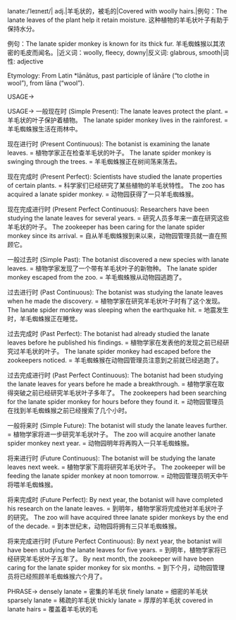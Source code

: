 lanate:/ˈleɪneɪt/| adj.|羊毛状的，被毛的|Covered with woolly hairs.|例句：The lanate leaves of the plant help it retain moisture. 这种植物的羊毛状叶子有助于保持水分。

例句：The lanate spider monkey is known for its thick fur. 羊毛蜘蛛猴以其浓密的毛皮而闻名。|近义词：woolly, fleecy, downy|反义词: glabrous, smooth|词性: adjective

Etymology: From Latin *lānātus, past participle of lānāre (“to clothe in wool”), from lāna (“wool”).

USAGE->

USAGE->
一般现在时 (Simple Present):
The lanate leaves protect the plant. = 羊毛状的叶子保护着植物。
The lanate spider monkey lives in the rainforest. = 羊毛蜘蛛猴生活在雨林中。


现在进行时 (Present Continuous):
The botanist is examining the lanate leaves. = 植物学家正在检查羊毛状的叶子。
The lanate spider monkey is swinging through the trees. = 羊毛蜘蛛猴正在树间荡来荡去。


现在完成时 (Present Perfect):
Scientists have studied the lanate properties of certain plants. = 科学家们已经研究了某些植物的羊毛状特性。
The zoo has acquired a lanate spider monkey. = 动物园获得了一只羊毛蜘蛛猴。


现在完成进行时 (Present Perfect Continuous):
Researchers have been studying the lanate leaves for several years. = 研究人员多年来一直在研究这些羊毛状的叶子。
The zookeeper has been caring for the lanate spider monkey since its arrival. = 自从羊毛蜘蛛猴到来以来，动物园管理员就一直在照顾它。


一般过去时 (Simple Past):
The botanist discovered a new species with lanate leaves. = 植物学家发现了一个带有羊毛状叶子的新物种。
The lanate spider monkey escaped from the zoo. = 羊毛蜘蛛猴从动物园逃跑了。


过去进行时 (Past Continuous):
The botanist was studying the lanate leaves when he made the discovery. = 植物学家在研究羊毛状叶子时有了这个发现。
The lanate spider monkey was sleeping when the earthquake hit. = 地震发生时，羊毛蜘蛛猴正在睡觉。


过去完成时 (Past Perfect):
The botanist had already studied the lanate leaves before he published his findings. = 植物学家在发表他的发现之前已经研究过羊毛状的叶子。
The lanate spider monkey had escaped before the zookeepers noticed. = 羊毛蜘蛛猴在动物园管理员注意到之前就已经逃跑了。


过去完成进行时 (Past Perfect Continuous):
The botanist had been studying the lanate leaves for years before he made a breakthrough. = 植物学家在取得突破之前已经研究羊毛状叶子多年了。
The zookeepers had been searching for the lanate spider monkey for hours before they found it. = 动物园管理员在找到羊毛蜘蛛猴之前已经搜索了几个小时。


一般将来时 (Simple Future):
The botanist will study the lanate leaves further. = 植物学家将进一步研究羊毛状叶子。
The zoo will acquire another lanate spider monkey next year. = 动物园明年将再购入一只羊毛蜘蛛猴。


将来进行时 (Future Continuous):
The botanist will be studying the lanate leaves next week. = 植物学家下周将研究羊毛状叶子。
The zookeeper will be feeding the lanate spider monkey at noon tomorrow. = 动物园管理员明天中午将喂羊毛蜘蛛猴。


将来完成时 (Future Perfect):
By next year, the botanist will have completed his research on the lanate leaves. = 到明年，植物学家将完成他对羊毛状叶子的研究。
The zoo will have acquired three lanate spider monkeys by the end of the decade. = 到本世纪末，动物园将拥有三只羊毛蜘蛛猴。


将来完成进行时 (Future Perfect Continuous):
By next year, the botanist will have been studying the lanate leaves for five years. = 到明年，植物学家将已经研究羊毛状叶子五年了。
By next month, the zookeeper will have been caring for the lanate spider monkey for six months. = 到下个月，动物园管理员将已经照顾羊毛蜘蛛猴六个月了。


PHRASE->
densely lanate = 密集的羊毛状
finely lanate = 细密的羊毛状
sparsely lanate = 稀疏的羊毛状
thickly lanate = 厚厚的羊毛状
covered in lanate hairs = 覆盖着羊毛状的毛
